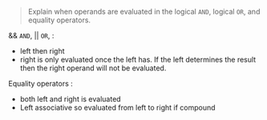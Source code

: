 > Explain when operands are evaluated in the logical `AND`, logical `OR`, and equality operators.

&& `AND`, || `OR`, :
- left then right
- right is only evaluated once the left has. If the left determines the result then the right operand will not be evaluated.

Equality operators :
- both left and right is evaluated
- Left associative so evaluated from left to right if compound

